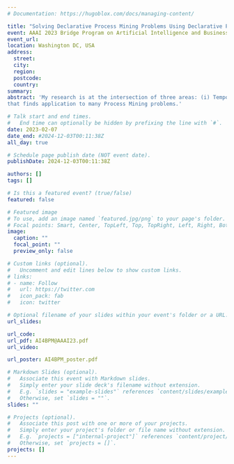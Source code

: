 ```yaml
---
# Documentation: https://hugoblox.com/docs/managing-content/

title: "Solving Declarative Process Mining Problems Using Declarative Problem Solving (AI4BPM@AAAI)"
event: AAAI 2023 Bridge Program on Artificial Intelligence and Business Process Management
event_url:
location: Washington DC, USA
address:
  street:
  city:
  region:
  postcode:
  country:
summary:
abstract: 'My research is at the intersection of three areas: (i) Temporal Logics, (ii) Declarative Problem Solving, and (iii) Process Mining. In particular, I focus on solving problems from Declarative Process Mining - where process models are temporal logic formulae - using declarative approaches like Satisfiability testing (SAT), Answer Set Programming (ASP), and Automated Planning (AP). My main result is the proposal of a new technique for Temporal Reasoning in ASP, based on exploiting the automata representation of the formulae, and
that finds application to many Process Mining problems.'

# Talk start and end times.
#   End time can optionally be hidden by prefixing the line with `#`.
date: 2023-02-07
date_end: #2024-12-03T00:11:38Z
all_day: true

# Schedule page publish date (NOT event date).
publishDate: 2024-12-03T00:11:38Z

authors: []
tags: []

# Is this a featured event? (true/false)
featured: false

# Featured image
# To use, add an image named `featured.jpg/png` to your page's folder. 
# Focal points: Smart, Center, TopLeft, Top, TopRight, Left, Right, BottomLeft, Bottom, BottomRight.
image:
  caption: ""
  focal_point: ""
  preview_only: false

# Custom links (optional).
#   Uncomment and edit lines below to show custom links.
# links:
# - name: Follow
#   url: https://twitter.com
#   icon_pack: fab
#   icon: twitter

# Optional filename of your slides within your event's folder or a URL.
url_slides:

url_code:
url_pdf: AI4BPM@AAAI23.pdf
url_video:

url_poster: AI4BPM_poster.pdf

# Markdown Slides (optional).
#   Associate this event with Markdown slides.
#   Simply enter your slide deck's filename without extension.
#   E.g. `slides = "example-slides"` references `content/slides/example-slides.md`.
#   Otherwise, set `slides = ""`.
slides: ""

# Projects (optional).
#   Associate this post with one or more of your projects.
#   Simply enter your project's folder or file name without extension.
#   E.g. `projects = ["internal-project"]` references `content/project/deep-learning/index.md`.
#   Otherwise, set `projects = []`.
projects: []
---
```

